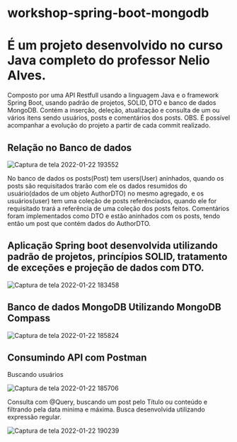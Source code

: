 # workshop-spring-boot-mongodb
# É um projeto desenvolvido no curso Java completo do professor Nelio Alves.
Composto por uma API Restfull usando a linguagem Java e o framework Spring Boot, usando padrão de projetos, SOLID, DTO e banco de dados MongoDB. 
Contém a inserção, deleção, atualização e consulta de um ou vários itens sendo usuários, posts e comentários dos posts. 
OBS. É possível acompanhar a evolução do projeto a partir de cada commit realizado.

## Relação no Banco de dados

![Captura de tela 2022-01-22 193552](https://user-images.githubusercontent.com/87396979/150657650-e7d46f6f-97fe-44de-99b8-df497b431b33.png)

No banco de dados os posts(Post) tem users(User) aninhados, quando os posts são requisitados trarão com ele os dados resumidos do usuário(dados de um objeto AuthorDTO) no mesmo agregado, e os usuários(user) tem uma coleção de posts referênciados, quando ele for requisitado trará a referência de uma coleção dos posts feitos. Comentários foram implementados como DTO e estão aninhados com os posts, tendo então um post que contém dados do AuthorDTO.


## Aplicação Spring boot desenvolvida utilizando padrão de projetos, princípios SOLID, tratamento de exceções e projeção de dados com DTO.

![Captura de tela 2022-01-22 183458](https://user-images.githubusercontent.com/87396979/150656589-abe49cf0-c89e-40cf-8728-a39b603bef44.png)

## Banco de dados MongoDB Utilizando MongoDB Compass

![Captura de tela 2022-01-22 185824](https://user-images.githubusercontent.com/87396979/150656792-0933b015-c2bc-42c1-a54c-a4f29c4cb75d.png)

## Consumindo API com Postman
Buscando usuários

![Captura de tela 2022-01-22 185706](https://user-images.githubusercontent.com/87396979/150656799-1c9dd739-95ae-41df-9113-0cee2b9c9ab0.png)


Consulta com @Query, buscando um post pelo Título ou conteúdo e filtrando pela data minima e máxima. Busca desenvolvida utilizando expressão regular.

![Captura de tela 2022-01-22 190239](https://user-images.githubusercontent.com/87396979/150656855-c7a3dc9a-9c59-4449-a181-57de754aede6.png)
